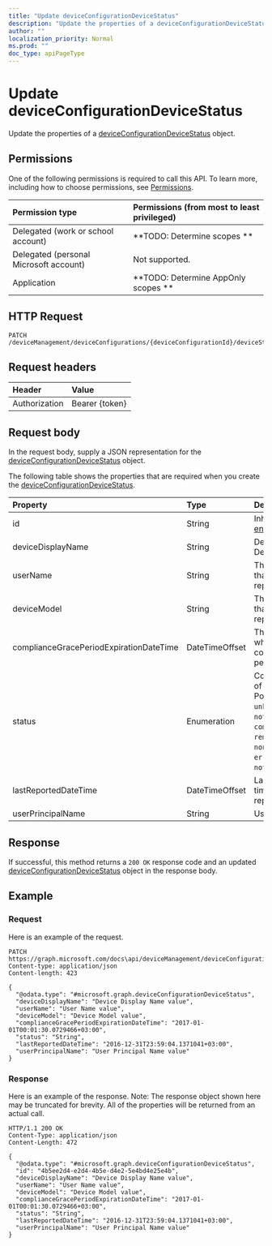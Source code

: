```yaml
---
title: "Update deviceConfigurationDeviceStatus"
description: "Update the properties of a deviceConfigurationDeviceStatus object."
author: ""
localization_priority: Normal
ms.prod: ""
doc_type: apiPageType
---
```


# Update deviceConfigurationDeviceStatus

Update the properties of a [deviceConfigurationDeviceStatus](../resources/deviceconfigurationdevicestatus.md) object.

## Permissions
One of the following permissions is required to call this API. To learn more, including how to choose permissions, see [Permissions](/concepts/permissions-reference.md).

|Permission type|Permissions (from most to least privileged)|
|:---|:---|
|Delegated (work or school account)|**TODO: Determine scopes **|
|Delegated (personal Microsoft account)|Not supported.|
|Application|**TODO: Determine AppOnly scopes **|

## HTTP Request
<!-- {
  "blockType": "ignored"
}
-->
``` http
PATCH /deviceManagement/deviceConfigurations/{deviceConfigurationId}/deviceStatuses/{deviceConfigurationDeviceStatusId}
```

## Request headers
|Header|Value|
|:---|:---|
|Authorization|Bearer {token}|

## Request body
In the request body, supply a JSON representation for the [deviceConfigurationDeviceStatus](../resources/deviceConfigurationDeviceStatus.md) object.

The following table shows the properties that are required when you create the [deviceConfigurationDeviceStatus](../resources/deviceconfigurationdevicestatus.md).

|Property|Type|Description|
|:---|:---|:---|
|id|String| Inherited from [entity](../resources/entity.md)|
|deviceDisplayName|String|Device name of the DevicePolicyStatus.|
|userName|String|The User Name that is being reported|
|deviceModel|String|The device model that is being reported|
|complianceGracePeriodExpirationDateTime|DateTimeOffset|The DateTime when device compliance grace period expires|
|status|Enumeration|Compliance status of the policy report. Possible values are: `unknown`, `notApplicable`, `compliant`, `remediated`, `nonCompliant`, `error`, `conflict`, `notAssigned`.|
|lastReportedDateTime|DateTimeOffset|Last modified date time of the policy report.|
|userPrincipalName|String|UserPrincipalName.|



## Response
If successful, this method returns a `200 OK` response code and an updated [deviceConfigurationDeviceStatus](../resources/deviceconfigurationdevicestatus.md) object in the response body.

## Example

### Request
Here is an example of the request.
<!-- {
  "blockType": "request",
  "name": "update_deviceconfigurationdevicestatus"
}
-->
``` http
PATCH https://graph.microsoft.com/docs\api/deviceManagement/deviceConfigurations/{deviceConfigurationId}/deviceStatuses/{deviceConfigurationDeviceStatusId}
Content-type: application/json
Content-length: 423

{
  "@odata.type": "#microsoft.graph.deviceConfigurationDeviceStatus",
  "deviceDisplayName": "Device Display Name value",
  "userName": "User Name value",
  "deviceModel": "Device Model value",
  "complianceGracePeriodExpirationDateTime": "2017-01-01T00:01:30.0729466+03:00",
  "status": "String",
  "lastReportedDateTime": "2016-12-31T23:59:04.1371041+03:00",
  "userPrincipalName": "User Principal Name value"
}
```

### Response
Here is an example of the response. Note: The response object shown here may be truncated for brevity. All of the properties will be returned from an actual call.
<!-- {
  "blockType": "response",
  "truncated": true
}
-->
``` http
HTTP/1.1 200 OK
Content-Type: application/json
Content-Length: 472

{
  "@odata.type": "#microsoft.graph.deviceConfigurationDeviceStatus",
  "id": "4b5ee2d4-e2d4-4b5e-d4e2-5e4bd4e25e4b",
  "deviceDisplayName": "Device Display Name value",
  "userName": "User Name value",
  "deviceModel": "Device Model value",
  "complianceGracePeriodExpirationDateTime": "2017-01-01T00:01:30.0729466+03:00",
  "status": "String",
  "lastReportedDateTime": "2016-12-31T23:59:04.1371041+03:00",
  "userPrincipalName": "User Principal Name value"
}
```

